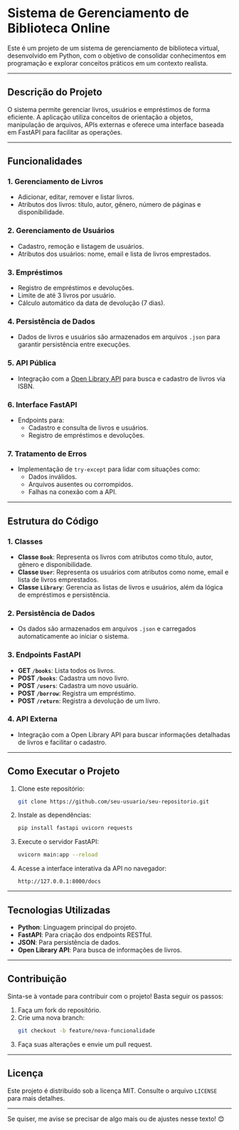 
# **Sistema de Gerenciamento de Biblioteca Online**

Este é um projeto de um sistema de gerenciamento de biblioteca virtual, desenvolvido em Python, com o objetivo de consolidar conhecimentos em programação e explorar conceitos práticos em um contexto realista.

---

## **Descrição do Projeto**

O sistema permite gerenciar livros, usuários e empréstimos de forma eficiente. A aplicação utiliza conceitos de orientação a objetos, manipulação de arquivos, APIs externas e oferece uma interface baseada em FastAPI para facilitar as operações.

---

## **Funcionalidades**

### **1. Gerenciamento de Livros**
- Adicionar, editar, remover e listar livros.
- Atributos dos livros: título, autor, gênero, número de páginas e disponibilidade.

### **2. Gerenciamento de Usuários**
- Cadastro, remoção e listagem de usuários.
- Atributos dos usuários: nome, email e lista de livros emprestados.

### **3. Empréstimos**
- Registro de empréstimos e devoluções.
- Limite de até 3 livros por usuário.
- Cálculo automático da data de devolução (7 dias).

### **4. Persistência de Dados**
- Dados de livros e usuários são armazenados em arquivos `.json` para garantir persistência entre execuções.

### **5. API Pública**
- Integração com a [Open Library API](https://openlibrary.org/dev/docs/api/books) para busca e cadastro de livros via ISBN.

### **6. Interface FastAPI**
- Endpoints para:
  - Cadastro e consulta de livros e usuários.
  - Registro de empréstimos e devoluções.

### **7. Tratamento de Erros**
- Implementação de `try-except` para lidar com situações como:
  - Dados inválidos.
  - Arquivos ausentes ou corrompidos.
  - Falhas na conexão com a API.

---

## **Estrutura do Código**

### **1. Classes**
- **Classe `Book`**: Representa os livros com atributos como título, autor, gênero e disponibilidade.  
- **Classe `User`**: Representa os usuários com atributos como nome, email e lista de livros emprestados.  
- **Classe `Library`**: Gerencia as listas de livros e usuários, além da lógica de empréstimos e persistência.  

### **2. Persistência de Dados**
- Os dados são armazenados em arquivos `.json` e carregados automaticamente ao iniciar o sistema.  

### **3. Endpoints FastAPI**
- **GET `/books`**: Lista todos os livros.  
- **POST `/books`**: Cadastra um novo livro.  
- **POST `/users`**: Cadastra um novo usuário.  
- **POST `/borrow`**: Registra um empréstimo.  
- **POST `/return`**: Registra a devolução de um livro.  

### **4. API Externa**
- Integração com a Open Library API para buscar informações detalhadas de livros e facilitar o cadastro.

---

## **Como Executar o Projeto**

1. Clone este repositório:
   ```bash
   git clone https://github.com/seu-usuario/seu-repositorio.git
   ```
2. Instale as dependências:
   ```bash
   pip install fastapi uvicorn requests
   ```
3. Execute o servidor FastAPI:
   ```bash
   uvicorn main:app --reload
   ```
4. Acesse a interface interativa da API no navegador:
   ```
   http://127.0.0.1:8000/docs
   ```

---

## **Tecnologias Utilizadas**
- **Python**: Linguagem principal do projeto.  
- **FastAPI**: Para criação dos endpoints RESTful.  
- **JSON**: Para persistência de dados.  
- **Open Library API**: Para busca de informações de livros.  

---

## **Contribuição**

Sinta-se à vontade para contribuir com o projeto! Basta seguir os passos:  
1. Faça um fork do repositório.  
2. Crie uma nova branch:  
   ```bash
   git checkout -b feature/nova-funcionalidade
   ```
3. Faça suas alterações e envie um pull request.  

---

## **Licença**

Este projeto é distribuído sob a licença MIT. Consulte o arquivo `LICENSE` para mais detalhes.

---

Se quiser, me avise se precisar de algo mais ou de ajustes nesse texto! 😊
